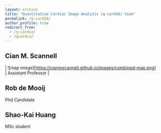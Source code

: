 ```yaml
---
layout: archive
title: "Quantitative Cardiac Image Analysis (q-cardIA) team"
permalink: /q-cardIA/
author_profile: true
redirect_from: 
  - /q-cardia/
  - /qcardia/
---
```


## Cian M. Scannell
| ![map image][https://cianmscannell.github.io/images/combined-map.png] | Assistant Professor |

## Rob de Mooij
Phd Candidate

## Shao-Kai Huang
MSc student